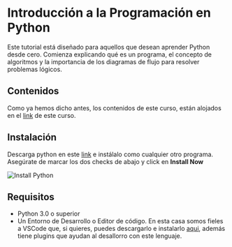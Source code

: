 # Introducción a la Programación en Python

Este tutorial está diseñado para aquellos que desean aprender Python desde cero. Comienza explicando qué es un programa, el concepto de algoritmos y la importancia de los diagramas de flujo para resolver problemas lógicos.

## Contenidos

Como ya hemos dicho antes, los contenidos de este curso, están alojados en el [link](https://www.tutorialesprogramacionya.com/pythonya/index.php?inicio=0) de este curso.

## Instalación

Descarga python en este [link](https://www.python.org/downloads/) e instálalo como cualquier otro programa. Asegúrate de marcar los dos checks de abajo y click en **Install Now**

![Install Python](https://github.com/JuananA1000/PythonYa/blob/main/01.%20Introducci%C3%B3n%20a%20Python/instalar_python.png?raw=true)

## Requisitos

- Python 3.0 o superior
- Un Entorno de Desarrollo o Editor de código. En esta casa somos fieles a VSCode que, si quieres, puedes descargarlo e instalarlo [aqui](https://code.visualstudio.com/), además tiene plugins que ayudan al desallorro con este lenguaje.
